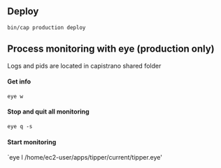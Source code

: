 ## Deploy

`bin/cap production deploy`


## Process monitoring with eye (production only)
Logs and pids  are located in capistrano shared folder

#### Get info
`eye w`

#### Stop and quit all monitoring 
`eye q -s`

#### Start monitoring
`eye l /home/ec2-user/apps/tipper/current/tipper.eye' 
